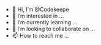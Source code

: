- 👋 Hi, I’m @Codekeepe
- 👀 I’m interested in ...
- 🌱 I’m currently learning ...
- 💞️ I’m looking to collaborate on ...
- 📫 How to reach me ...

<!---
Codekeepe/Codekeepe is a ✨ special ✨ repository because its `README.md` (this file) appears on your GitHub profile.
You can click the Preview link to take a look at your changes.
--->
